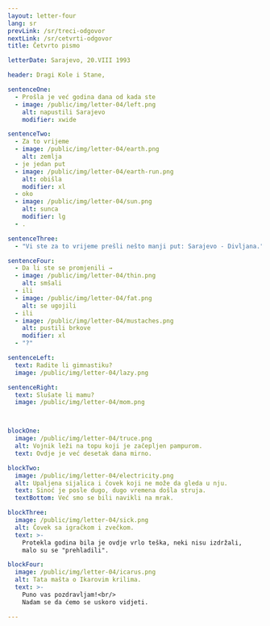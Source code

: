 ```yaml
---
layout: letter-four
lang: sr
prevLink: /sr/treci-odgovor
nextLink: /sr/cetvrti-odgovor
title: Četvrto pismo

letterDate: Sarajevo, 20.VIII 1993

header: Dragi Kole i Stane,

sentenceOne:
  - Prošla je već godina dana od kada ste
  - image: /public/img/letter-04/left.png
    alt: napustili Sarajevo
    modifier: xwide

sentenceTwo:
  - Za to vrijeme
  - image: /public/img/letter-04/earth.png
    alt: zemlja
  - je jedan put
  - image: /public/img/letter-04/earth-run.png
    alt: obišla
    modifier: xl
  - oko
  - image: /public/img/letter-04/sun.png
    alt: sunca
    modifier: lg
  - .

sentenceThree:
  - "Vi ste za to vrijeme prešli nešto manji put: Sarajevo - Divljana."

sentenceFour:
  - Da li ste se promjenili →
  - image: /public/img/letter-04/thin.png
    alt: smšali
  - ili
  - image: /public/img/letter-04/fat.png
    alt: se ugojili
  - ili
  - image: /public/img/letter-04/mustaches.png
    alt: pustili brkove
    modifier: xl
  - "?"

sentenceLeft:
  text: Radite li gimnastiku?
  image: /public/img/letter-04/lazy.png

sentenceRight:
  text: Slušate li mamu?
  image: /public/img/letter-04/mom.png



blockOne:
  image: /public/img/letter-04/truce.png
  alt: Vojnik leži na topu koji je začepljen pampurom.
  text: Ovdje je već desetak dana mirno.

blockTwo:
  image: /public/img/letter-04/electricity.png
  alt: Upaljena sijalica i čovek koji ne može da gleda u nju. 
  text: Sinoć je posle dugo, dugo vremena došla struja.
  textBottom: Već smo se bili navikli na mrak.

blockThree:
  image: /public/img/letter-04/sick.png
  alt: Čovek sa igračkom i zvečkom.
  text: >-
    Protekla godina bila je ovdje vrlo teška, neki nisu izdržali,
    malo su se "prehladili".

blockFour:
  image: /public/img/letter-04/icarus.png
  alt: Tata mašta o Ikarovim krilima.
  text: >-
    Puno vas pozdravljam!<br/>
    Nadam se da ćemo se uskoro vidjeti.

---
```

